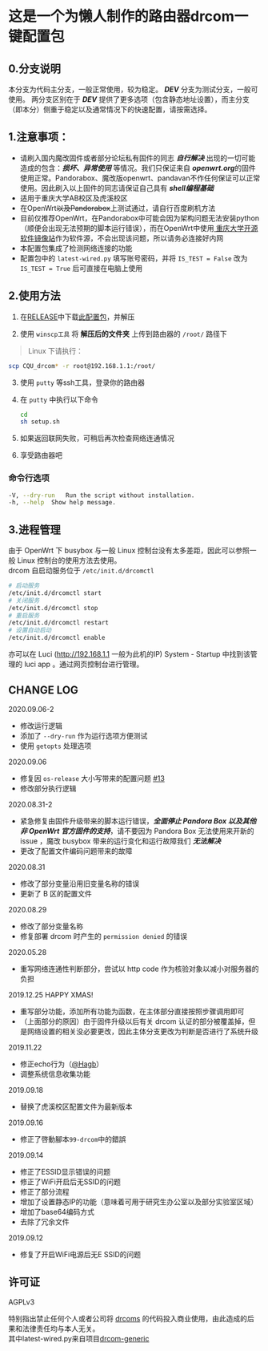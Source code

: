 # 这是一个为懒人制作的路由器drcom一键配置包
## 0.分支说明
本分支为代码主分支，一般正常使用，较为稳定。
***DEV*** 分支为测试分支，一般可使用。
两分支区别在于 ***DEV*** 提供了更多选项（包含静态地址设置），而主分支（即本分）侧重于稳定以及通常情况下的快速配置，请按需选择。

## 1.注意事项：
- 请刷入国内魔改固件或者部分论坛私有固件的同志 ***自行解决*** 出现的一切可能造成的包含：***损坏、异常使用*** 等情况。我们只保证来自 ***openwrt.org***的固件使用正常。Pandorabox、魔改版openwrt、pandavan不作任何保证可以正常使用。因此刷入以上固件的同志请保证自己具有 ***shell编程基础***
- 适用于重庆大学AB校区及虎溪校区
- 在OpenWrt<s>以及Pandorabox</s>上测试通过，请自行百度刷机方法
- 目前仅推荐OpenWrt，在Pandorabox中可能会因为架构问题无法安装python（顺便会出现无法预期的脚本运行错误），而在OpenWrt中使用[ 重庆大学开源软件镜像站](http://mirrors.cqu.edu.cn/openwrt/)作为软件源，不会出现该问题，所以请务必连接好内网
- 本配置包集成了检测网络连接的功能
- 配置包中的 `latest-wired.py` 填写账号密码，并将 `IS_TEST = False` 改为 `IS_TEST = True` 后可直接在电脑上使用

## 2.使用方法

1. 在[RELEASE](https://github.com/purefkh/CQU_drcom/releases)中下载[此配置包](https://github.com/purefkh/CQU_drcom/releases/tag/v2.2.4.1b)，并解压

2. 使用 `winscp工具` 将 __解压后的文件夹__ 上传到路由器的 `/root/` 路径下
> Linux 下请执行：
```bash
scp CQU_drcom* -r root@192.168.1.1:/root/
```

3. 使用 `putty` 等ssh工具，登录你的路由器

4. 在 `putty` 中执行以下命令

   ``` bash
   cd
   sh setup.sh
   ```

5. 如果返回联网失败，可稍后再次检查网络连通情况
6. 享受路由器吧

### 命令行选项
```bash
-V, --dry-run   Run the script without installation.
-h, --help  Show help message.
```


## 3.进程管理

由于 OpenWrt 下 busybox 与一般 Linux 控制台没有太多差距，因此可以参照一般 Linux 控制台的使用方法去使用。 </br>
drcom 自启动服务位于 `/etc/init.d/drcomctl`
 ```bash
 # 启动服务
 /etc/init.d/drcomctl start
 # 关闭服务
 /etc/init.d/drcomctl stop
 # 重启服务
 /etc/init.d/drcomctl restart
 # 设置自动启动
 /etc/init.d/drcomctl enable
 ```
 亦可以在 Luci (http://192.168.1.1 一般为此机的IP) System - Startup 中找到该管理的 luci app 。通过网页控制台进行管理。

## CHANGE LOG
2020.09.06-2
- 修改运行逻辑
- 添加了 `--dry-run` 作为运行选项方便测试
- 使用 `getopts` 处理选项

2020.09.06
- 修复因 `os-release` 大小写带来的配置问题 [#13](https://github.com/purefkh/CQU_drcom/issues/13)
- 修改部分执行逻辑

2020.08.31-2
- 紧急修复由固件升级带来的脚本运行错误，***全面停止 Pandora Box 以及其他非 OpenWrt 官方固件的支持***，请不要因为 Pandora Box 无法使用来开新的 issue ，魔改 busybox 带来的运行变化和运行故障我们 ***无法解决***
- 更改了配置文件编码问题带来的故障

2020.08.31
- 修改了部分变量沿用旧变量名称的错误
- 更新了 B 区的配置文件

2020.08.29
- 修改了部分变量名称
- 修复部署 drcom 时产生的 `permission denied` 的错误

2020.05.28
- 重写网络连通性判断部分，尝试以 http code 作为核验对象以减小对服务器的负担

2019.12.25
HAPPY XMAS!
- 重写部分功能，添加所有功能为函数，在主体部分直接按照步骤调用即可
- （上面部分的原因）由于固件升级以后有关 drcom 认证的部分被覆盖掉，但是网络设置的相关没必要更改，因此主体分支更改为判断是否进行了系统升级

2019.11.22
- 修正echo行为（[@Hagb](https://github.com/hagb)）
- 调整系统信息收集功能

2019.09.18
- 替换了虎溪校区配置文件为最新版本

2019.09.16
- 修正了啓動腳本`99-drcom`中的錯誤

2019.09.14
- 修正了ESSID显示错误的问题
- 修正了WiFi开启后无SSID的问题
- 修正了部分流程
- 增加了设置静态IP的功能（意味着可用于研究生办公室以及部分实验室区域）
- 增加了base64编码方式
- 去除了冗余文件

2019.09.12
- 修复了开启WiFi电源后无E SSID的问题
 
 
## 许可证

AGPLv3

特别指出禁止任何个人或者公司将 [drcoms](http://github.com/drcoms/) 的代码投入商业使用，由此造成的后果和法律责任均与本人无关。
</br>
其中latest-wired.py来自项目[drcom-generic](https://github.com/drcoms/drcom-generic)

